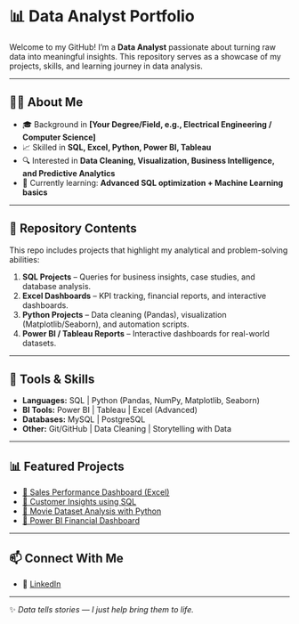 # 📊 Data Analyst Portfolio  

Welcome to my GitHub! I’m a **Data Analyst** passionate about turning raw data into meaningful insights. This repository serves as a showcase of my projects, skills, and learning journey in data analysis.  

---

## 🧑‍💻 About Me  
- 🎓 Background in **[Your Degree/Field, e.g., Electrical Engineering / Computer Science]**  
- 📈 Skilled in **SQL, Excel, Python, Power BI, Tableau**  
- 🔍 Interested in **Data Cleaning, Visualization, Business Intelligence, and Predictive Analytics**  
- 🌱 Currently learning: **Advanced SQL optimization + Machine Learning basics**  

---

## 📂 Repository Contents  
This repo includes projects that highlight my analytical and problem-solving abilities:  

1. **SQL Projects** – Queries for business insights, case studies, and database analysis.  
2. **Excel Dashboards** – KPI tracking, financial reports, and interactive dashboards.  
3. **Python Projects** – Data cleaning (Pandas), visualization (Matplotlib/Seaborn), and automation scripts.  
4. **Power BI / Tableau Reports** – Interactive dashboards for real-world datasets.  

---

## 🚀 Tools & Skills  
- **Languages:** SQL | Python (Pandas, NumPy, Matplotlib, Seaborn)  
- **BI Tools:** Power BI | Tableau | Excel (Advanced)  
- **Databases:** MySQL | PostgreSQL  
- **Other:** Git/GitHub | Data Cleaning | Storytelling with Data  

---

## 📊 Featured Projects  
- [📌 Sales Performance Dashboard (Excel)](link-to-your-repo-or-folder)  
- [📌 Customer Insights using SQL](link-to-your-repo-or-folder)  
- [📌 Movie Dataset Analysis with Python](link-to-your-repo-or-folder)  
- [📌 Power BI Financial Dashboard](link-to-your-repo-or-folder)  

---

## 📫 Connect With Me  
- 💼 [LinkedIn](your-linkedin-url)  


---

✨ *Data tells stories — I just help bring them to life.*  
